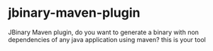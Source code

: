 # jbinary-maven-plugin
JBinary Maven plugin, do you want to generate a binary with non dependencies of any java application using maven? this is your tool
